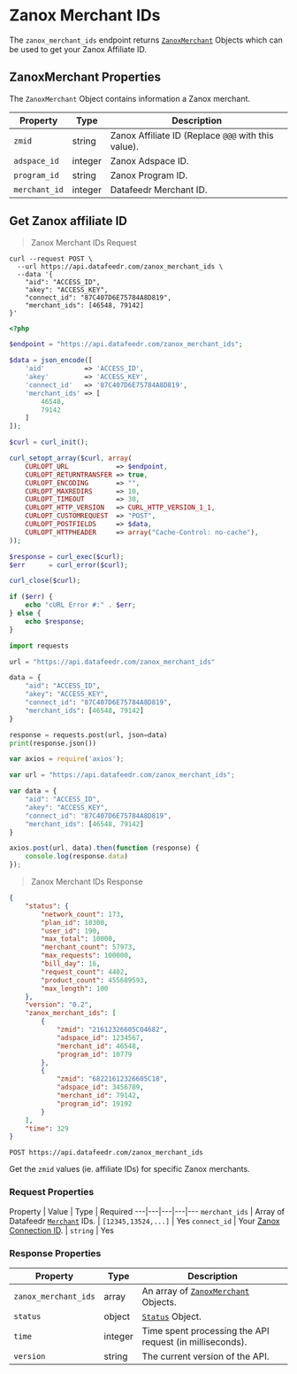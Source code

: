 # Zanox Merchant IDs

The `zanox_merchant_ids` endpoint returns [`ZanoxMerchant`](#zanoxmerchant-properties) Objects which can be used to get your Zanox Affiliate ID.



## ZanoxMerchant Properties

The `ZanoxMerchant` Object contains information a Zanox merchant.


Property | Type | Description
---|---|---
`zmid` | string | Zanox Affiliate ID (Replace `@@@` with this value).
`adspace_id` | integer | Zanox Adspace ID.
`program_id` | string | Zanox Program ID.
`merchant_id`  | integer | Datafeedr Merchant ID.



## Get Zanox affiliate ID

> Zanox Merchant IDs Request

```shell
curl --request POST \
  --url https://api.datafeedr.com/zanox_merchant_ids \
  --data '{
    "aid": "ACCESS_ID",
    "akey": "ACCESS_KEY",
    "connect_id": "87C407D6E75784A8D819",
    "merchant_ids": [46548, 79142]
}'
```

```php
<?php

$endpoint = "https://api.datafeedr.com/zanox_merchant_ids";

$data = json_encode([
    'aid'          => 'ACCESS_ID',
    'akey'         => 'ACCESS_KEY',
    'connect_id'   => '87C407D6E75784A8D819',
    'merchant_ids' => [
        46548,
        79142
    ]
]);

$curl = curl_init();

curl_setopt_array($curl, array(
    CURLOPT_URL            => $endpoint,
    CURLOPT_RETURNTRANSFER => true,
    CURLOPT_ENCODING       => "",
    CURLOPT_MAXREDIRS      => 10,
    CURLOPT_TIMEOUT        => 30,
    CURLOPT_HTTP_VERSION   => CURL_HTTP_VERSION_1_1,
    CURLOPT_CUSTOMREQUEST  => "POST",
    CURLOPT_POSTFIELDS     => $data,
    CURLOPT_HTTPHEADER     => array("Cache-Control: no-cache"),
));

$response = curl_exec($curl);
$err      = curl_error($curl);

curl_close($curl);

if ($err) {
    echo "cURL Error #:" . $err;
} else {
    echo $response;
}
```

```python
import requests

url = "https://api.datafeedr.com/zanox_merchant_ids"

data = {
    "aid": "ACCESS_ID",
    "akey": "ACCESS_KEY",
    "connect_id": "87C407D6E75784A8D819",
    "merchant_ids": [46548, 79142]
}

response = requests.post(url, json=data)
print(response.json())
```

```javascript
var axios = require('axios');

var url = "https://api.datafeedr.com/zanox_merchant_ids";

var data = {
    "aid": "ACCESS_ID",
    "akey": "ACCESS_KEY",
    "connect_id": "87C407D6E75784A8D819",
    "merchant_ids": [46548, 79142]
}

axios.post(url, data).then(function (response) {
    console.log(response.data)
});
```


> Zanox Merchant IDs Response

```json
{
    "status": {
        "network_count": 173,
        "plan_id": 10300,
        "user_id": 190,
        "max_total": 10000,
        "merchant_count": 57973,
        "max_requests": 100000,
        "bill_day": 16,
        "request_count": 4402,
        "product_count": 455689593,
        "max_length": 100
    },
    "version": "0.2",
    "zanox_merchant_ids": [
        {
            "zmid": "21612326605C04682",
            "adspace_id": 1234567,
            "merchant_id": 46548,
            "program_id": 10779
        },
        {
            "zmid": "68221612326605C18",
            "adspace_id": 3456789,
            "merchant_id": 79142,
            "program_id": 19192
        }
    ],
    "time": 329
}
```

`POST https://api.datafeedr.com/zanox_merchant_ids`

Get the `zmid` values (ie. affiliate IDs) for specific Zanox merchants.




### Request Properties

Property | Value | Type | Required
---|---|---|---|---
`merchant_ids` | Array of Datafeedr [`Merchant`](#merchant-properties) IDs. | `[12345,13524,...]` | Yes
`connect_id` | Your [Zanox Connection ID](https://datafeedrapi.helpscoutdocs.com/article/149-how-to-find-your-zanox-api-keys). | `string` | Yes




### Response Properties

Property | Type | Description
---|---|---
`zanox_merchant_ids` | array | An array of [`ZanoxMerchant`](#zanoxmerchant-properties) Objects.
`status` | object | [`Status`](#status-properties) Object.
`time` | integer | Time spent processing the API request (in milliseconds).
`version` | string | The current version of the API.

